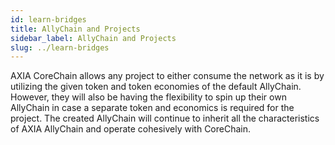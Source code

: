 ```yaml
---
id: learn-bridges
title: AllyChain and Projects
sidebar_label: AllyChain and Projects
slug: ../learn-bridges
---
```


AXIA CoreChain allows any project to either consume the network as it is by utilizing the given token and token economies of the default AllyChain. However, they will also be having the flexibility to spin up their own AllyChain in case a separate token and economics is required for the project. The created AllyChain will continue to inherit all the characteristics of AXIA AllyChain and operate cohesively with CoreChain.
